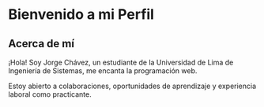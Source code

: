 # Bienvenido a mi Perfil

## Acerca de mí

¡Hola! Soy Jorge Chávez, un estudiante de la Universidad de Lima de Ingeniería de Sistemas, me encanta la programación web. 

Estoy abierto a colaboraciones, oportunidades de aprendizaje y experiencia laboral como practicante.

<!--
**Jorge-Chavez004/Jorge-Chavez004** is a ✨ _special_ ✨ repository because its `README.md` (this file) appears on your GitHub profile.

Here are some ideas to get you started:

- 🔭 I’m currently working on ...
- 🌱 I’m currently learning ...
- 👯 I’m looking to collaborate on ...
- 🤔 I’m looking for help with ...
- 💬 Ask me about ...
- 📫 How to reach me: ...
- 😄 Pronouns: ...
- ⚡ Fun fact: ...
-->
